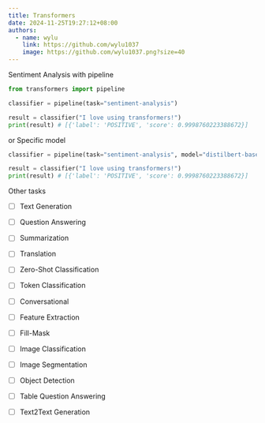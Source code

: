 ```yaml
---
title: Transformers
date: 2024-11-25T19:27:12+08:00
authors:
  - name: wylu
    link: https://github.com/wylu1037
    image: https://github.com/wylu1037.png?size=40
---
```


Sentiment Analysis with pipeline
```python
from transformers import pipeline

classifier = pipeline(task="sentiment-analysis")

result = classifier("I love using transformers!")
print(result) # [{'label': 'POSITIVE', 'score': 0.9998760223388672}]
```

or Specific model
```python
classifier = pipeline(task="sentiment-analysis", model="distilbert-base-uncased-finetuned-sst-2-english")

result = classifier("I love using transformers!")
print(result) # [{'label': 'POSITIVE', 'score': 0.9998760223388672}]
```

Other tasks
- [ ] Text Generation
- [ ] Question Answering
- [ ] Summarization
- [ ] Translation
- [ ] Zero-Shot Classification
- [ ] Token Classification
- [ ] Conversational
- [ ] Feature Extraction
- [ ] Fill-Mask
- [ ] Image Classification
- [ ] Image Segmentation
- [ ] Object Detection
- [ ] Table Question Answering
- [ ] Text2Text Generation


